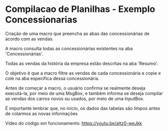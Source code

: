 # Compilacao de Planilhas - Exemplo Concessionarias

Criação de uma macro que preencha as abas das concessionárias de acordo com as vendas.

A macro consulta todas as concessionárias existentes na aba 'Concessionárias'. 

Todas as vendas da história da empresa estão descritas na aba 'Resumo'. 

O objetivo é que a macro filtre as vendas de cada concessionária e copie e cole na aba específica dessa concessionária.

Antes de começar a macro, o usuário confirma se realmente deseja executá-la, por meio de uma MsgBox, e também informa se deseja compilar as vendas dos carros novos ou usados, por meio de uma InputBox. 

É importante lembrar que, no início, os dados das tabelas são limpos antes de colarmos as novas informações

Vídeo do código em funcionamento: https://youtu.be/altz0-weJkk
